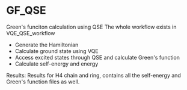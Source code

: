 # GF_QSE
Green's funciton calculation using QSE
The whole workflow exists in VQE_QSE_workflow
   - Generate the Hamiltonian
   - Calculate ground state using VQE
   - Access excited states through QSE and calculate Green's function
   - Calculate self-energy and energy

Results: Results for H4 chain and ring, contains all the self-energy and Green's function files as well.
